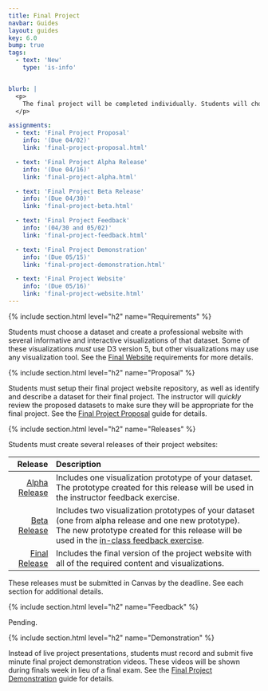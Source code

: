 ```yaml
---
title: Final Project
navbar: Guides
layout: guides
key: 6.0
bump: true
tags:
  - text: 'New'
    type: 'is-info'


blurb: |
  <p>
    The final project will be completed individually. Students will choose their own dataset and visualize that dataset on a professional, interactive website using D3 version 5 and other visualization tools. The final project includes a proposal, an alpha and beta release, feedback exercises, and a project demonstration video that will be shown during finals week.
  </p>

assignments:
  - text: 'Final Project Proposal'
    info: '(Due 04/02)'
    link: 'final-project-proposal.html'

  - text: 'Final Project Alpha Release'
    info: '(Due 04/16)'
    link: 'final-project-alpha.html'

  - text: 'Final Project Beta Release'
    info: '(Due 04/30)'
    link: 'final-project-beta.html'

  - text: 'Final Project Feedback'
    info: '(04/30 and 05/02)'
    link: 'final-project-feedback.html'

  - text: 'Final Project Demonstration'
    info: '(Due 05/15)'
    link: 'final-project-demonstration.html'

  - text: 'Final Project Website'
    info: '(Due 05/16)'
    link: 'final-project-website.html'    
---
```


{% include section.html level="h2" name="Requirements" %}

Students must choose a dataset and create a professional website with several informative and interactive visualizations of that dataset. Some of these visualizations *must* use D3 version 5, but other visualizations may use any visualization tool. See the [Final Website](final-project-website.html) requirements for more details.

{% include section.html level="h2" name="Proposal" %}

Students must setup their final project website repository, as well as identify and describe a dataset for their final project. The instructor will *quickly* review the proposed datasets to make sure they will be appropriate for the final project. See the [Final Project Proposal](final-project-proposal.html) guide for details.

{% include section.html level="h2" name="Releases" %}

Students must create several releases of their project websites:

| Release | Description |
|--------:|:------------|
| [Alpha Release](final-project-alpha.html) | Includes one visualization prototype of your dataset. The prototype created for this release will be used in the instructor feedback exercise. |
|  [Beta Release](final-project-beta.html)  | Includes two visualization prototypes of your dataset (one from alpha release and one new prototype). The new prototype created for this release will be used in the [in-class feedback exercise](final-project-feedback.html). |
| [Final Release](final-project-final.html) | Includes the final version of the project website with all of the required content and visualizations. |

These releases must be submitted in Canvas by the deadline. See each section for additional details.

{% include section.html level="h2" name="Feedback" %}

Pending.

{% include section.html level="h2" name="Demonstration" %}

Instead of live project presentations, students must record and submit five minute final project demonstration videos. These videos will be shown during finals week in lieu of a final exam. See the [Final Project Demonstration](final-project-demonstration.html) guide for details.
